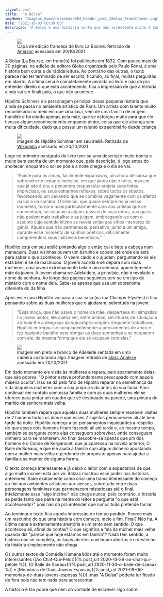 ```yaml
---
layout: post
title:  "A Bolsa"
imgHome: "Imagens_Home/resenhas/004_header_post_ABolsa_FrenchCover.png"
date: "2021-10-03 00:00:00"
descricao: "A Bolsa é uma história curta que não acrescenta muito à Comédia Humana. Apesar da escrita ser interessante o conteúdo é um tanto quanto pobre. De tudo que foi lido até agora, essa é a obra com maior probabilidade de ser esquecida."
---
```



<figure class="image">
  <img src="{{site.baseurl}}/images_posts/004-abolsa/frenchEdition.jpg">
  <figcaption>Capa de edição francesa do livro La Bourse. Retirado de <a target="_blank" href="https://www.amazon.com/Bourse-French-Honor%C3%A9-Balzac/dp/1986666689">Amazon</a> acessado em 20/10/2021</figcaption>
</figure>

A Bolsa (La Bourse, em francês) foi publicado em 1832. Com pouco mais de 30 páginas, na edição da editora Globo organizada pelo Paulo Rónai, é uma história bem curta e de rápida leitura. Ao contrário das outras, o texto parece não ter terminado de ser escrito, ficando, ao final, muitas perguntas em aberto. A última cena é completamente perdida no livro e não dá pra entender direito o que está acontecendo, fica a impressão de que a história ainda vai ser finalizada, o que não acontece. 

Hipólito Schinner é a personagem principal dessa pequena história que ainda se passa no ambiente artístico de Paris. Um artista com talento muito reconhecido no meio em que circulava, vem de uma família de origem humilde e foi criado apenas pela mãe, que se esforçou muito para que ele tivesse algum reconhecimento enquanto pintor, coisa que ele alcança sem muita dificuldade, dado que possui um talento extraordinário desde criança. 

<figure class="image">
  <img src="{{site.baseurl}}/images_posts/004-abolsa/BalzacHippolyteSchinner.jpg">
  <figcaption>Imagem de Hipólito Schinner em seu ateliê. Retirada de <a target="_blank" href="https://upload.wikimedia.org/wikipedia/commons/4/4b/BalzacHippolyteSchinner.jpg">Wikipedia</a> acessado em 20/10/2021.</figcaption>
</figure>

Logo no primeiro parágrafo do livro tem-se uma descrição muito bonita e muito bem escrita de um momento que, pela descrição, é logo antes do anoitecer, enquanto o sol se põe e a noite chega e o dia se vai. 

>"Existe para as almas, facilmente expansivas, uma hora deliciosa que sobrevém no instante indeciso, em que ainda não é noite, mas em que já não é dia; a penumbra crepuscular projeta suas tintas imprecisas, ou seus estranhos reflexos, sobre todos os objetos, favorecendo um devaneio que se combina vagamente com os efeitos da luz e da sombra. O silêncio, que quase sempre reina nesse momento, torna-o mais particularmente caro aos artistas que se concentram, se colocam a alguns passos de suas obras, nas quais não podem mais trabalhar e as julgam, embriagando-se com o assunto cujo sentido íntimo se revela então aos olhos interiores do gênio. Aquele que não permaneceu pensativo, junto a um amigo, durante esse momento de sonhos poéticos, dificilmente compreenderá seus indizíveis benefícios."

Hipólito está em seu ateliê pintando algo e então cai e bate a cabeça num manequim. Duas vizinhas ouvem um barulho e sobem até onde ele está para saber o que aconteceu. O veem caído e o ajudam, perguntando se ele está bem e se se machucou. O jovem acorda e se depara com duas mulheres, uma jovem extremamente bela e uma senhora, aparentemente mãe da jovem. A jovem chama-se Adelaide e, a princípio, não é revelado o nome da senhora. Ao longo das páginas seguintes tem-se um tipo de mistério com o nome dela. Sabe-se apenas que usa um sobrenome diferente do da filha. 

Após esse caso Hipólito vai para a sua casa (na rua Champs-Elysées) e fica pensando sobre as duas mulheres que o ajudaram, sobretudo na jovem. 
>"Essa moça, que não usava o nome da mãe, despertava mil simpatias no jovem pintor; ele queria ver, entre ambos, similitudes de situação e atribuía-lhe a desgraça da sua própria origem. Enquanto trabalhava, Hipólito entregou-se complacentemente a pensamentos de amor e fez bastante barulho para obrigar as duas senhoritas a se ocuparem com ele, da mesma forma que ele se ocupava com elas."


<figure class="image">
  <img src="{{site.baseurl}}/images_posts/004-abolsa/Adelaide.jpeg">
  <figcaption>Imagem em preto e branco de Adelaide sentada em uma cadeira costurando algo. Imagem retirada de <a target="_blank" href="https://www.balzac-analyse.com/la-bourse/">alzac Analyse</a> acessado em 20/10/2021</figcaption>
</figure>

Em dado momento ele visita às mulheres e repara, pelo apartamento delas, que são pobres. "O pintor estava profundamente preocupado com aquela miséria oculta". Isso se dá pelo fato de Hipólito reparar na semelhança da vida daquelas mulheres com a sua própria vida antes da sua fama. Para continuar em contato com essa família e com as duas mulheres ele se oferece para pintar um quadro que vê desbotado na parede, uma pintura do marido da senhora mais velha.

Hipólito também repara que aquelas duas mulheres sempre recebem visitas de 2 homens todos os dias e que esses 2 sujeitos permanecem ali até bem tarde da noite. Hipólito começa a ter pensamentos inquietantes a respeito do que esses dois homens ficam fazendo ali até tarde e, ao mesmo tempo, também se pergunta como elas conseguem sobreviver, onde conseguem dinheiro para se manterem. Ao final descobre-se apenas que um dos homens é o Conde de Kergarouet, que já apareceu na novela anterior, O Baile de Sceaux, e que ele ajuda a família com algum dinheiro apostando com a mulher mais velha e perdendo de propósito apenas para ajudar a família a se manter de alguma forma. 

O texto começa interessante e já deixa o leitor com a expectativa de que algo muito incrível está por vir. Balzac mostrou esse poder nas histórias anteriores. Sabe exatamente como criar uma trama interessante do começo ao fim nos ambientes artísticos parisienses, sobretudo entre duas personagens femininas que permanecem misteriosas até o final. Infelizmente esse "algo incrível" não chega nunca, pelo contrário, a história se perde tanto que paira na mente do leitor a pergunta "o que está acontecendo?" pois não dá pra entender que rumos tudo pretende tomar. 

Ao terminar o texto fica aquela impressão de tempo perdido. Parece mais um rascunho do que uma história com começo, meio e fim. Final? Não há. A última cena é extremamente aleatória e um tanto sem sentido. O que aconteceu ali, afinal de contas? O que significa a fala da mulher mais velha quando diz "parece que hoje estamos em família"? Nada tem sentido, a história não se completa, os laços abertos continuam abertos e o desfecho da história simplesmente não chega. 

Os outros textos da Comédia Humana lidos até o momento foram muito interessantes ([Ao Chat-Qui-Pelot]({% post_url 2020-10-28-ao-chat-qui-pelote %}), [O Baile de Sceaux]({% post_url 2020-11-30-o-baile-de-sceaux %}) e [Memórias de Duas Jovens Esposas]({% post_url 2021-09-06-memorias-de-duas-jovens-esposas %})), mas "A Bolsa" poderia ter ficado de fora pois não tem nada para acrescentar. 

A história é tão pobre que nem dá vontade de escrever algo sobre. 
